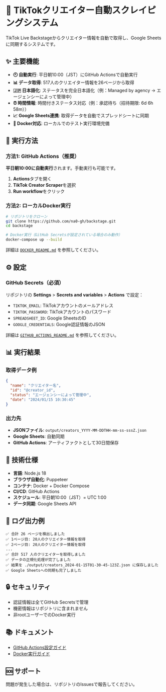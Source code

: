 # 🤖 TikTokクリエイター自動スクレイピングシステム

TikTok Live Backstageからクリエイター情報を自動で取得し、Google Sheetsに同期するシステムです。

## ✨ 主要機能

- **🕙 自動実行**: 平日朝10:00（JST）にGitHub Actionsで自動実行
- **📊 データ取得**: 517人のクリエイター情報を26ページから取得
- **🇯🇵 日本語化**: ステータスを完全日本語化（例：Managed by agency → エージェンシーによって管理中）
- **⏰ 時間情報**: 時間付きステータス対応（例：承認待ち（招待期限: 6d 6h 58m））
- **📈 Google Sheets連携**: 取得データを自動でスプレッドシートに同期
- **🐳 Docker対応**: ローカルでのテスト実行環境完備

## 🚀 実行方法

### 方法1: GitHub Actions（推奨）

**平日朝10:00に自動実行**されます。手動実行も可能です。

1. **Actions**タブを開く
2. **TikTok Creator Scraper**を選択
3. **Run workflow**をクリック

### 方法2: ローカルDocker実行

```bash
# リポジトリをクローン
git clone https://github.com/na0-gh/backstage.git
cd backstage

# Docker実行（GitHub Secretsが設定されている場合のみ動作）
docker-compose up --build
```

詳細は [`DOCKER_README.md`](DOCKER_README.md) を参照してください。

## ⚙️ 設定

### GitHub Secrets（必須）

リポジトリの **Settings** > **Secrets and variables** > **Actions** で設定：

- `TIKTOK_EMAIL`: TikTokアカウントのメールアドレス
- `TIKTOK_PASSWORD`: TikTokアカウントのパスワード  
- `SPREADSHEET_ID`: Google SheetsのID
- `GOOGLE_CREDENTIALS`: Google認証情報のJSON

詳細は [`GITHUB_ACTIONS_README.md`](GITHUB_ACTIONS_README.md) を参照してください。

## 📊 実行結果

### 取得データ例
```json
{
  "name": "クリエイター名",
  "id": "@creator_id",
  "status": "エージェンシーによって管理中",
  "date": "2024/01/15 10:30:45"
}
```

### 出力先
- **JSONファイル**: `output/creators_YYYY-MM-DDTHH-mm-ss-sssZ.json`
- **Google Sheets**: 自動同期
- **GitHub Actions**: アーティファクトとして30日間保存

## 🔧 技術仕様

- **言語**: Node.js 18
- **ブラウザ自動化**: Puppeteer
- **コンテナ**: Docker + Docker Compose
- **CI/CD**: GitHub Actions
- **スケジュール**: 平日朝10:00（JST）= UTC 1:00
- **データ同期**: Google Sheets API

## 📝 ログ出力例

```
✅ 合計 26 ページを検出しました
✅ 1ページ目: 20人のクリエイター情報を取得
✅ 2ページ目: 20人のクリエイター情報を取得
...
✅ 合計 517 人のクリエイターを取得しました
✅ データの正規化処理が完了しました
✅ 結果を ./output/creators_2024-01-15T01-30-45-123Z.json に保存しました
✅ Google Sheetsへの同期も完了しました
```

## 🔒 セキュリティ

- 認証情報は全てGitHub Secretsで管理
- 機密情報はリポジトリに含まれません
- 非rootユーザーでのDocker実行

## 📚 ドキュメント

- [GitHub Actions設定ガイド](GITHUB_ACTIONS_README.md)
- [Docker実行ガイド](DOCKER_README.md)

## 🆘 サポート

問題が発生した場合は、リポジトリのIssuesで報告してください。